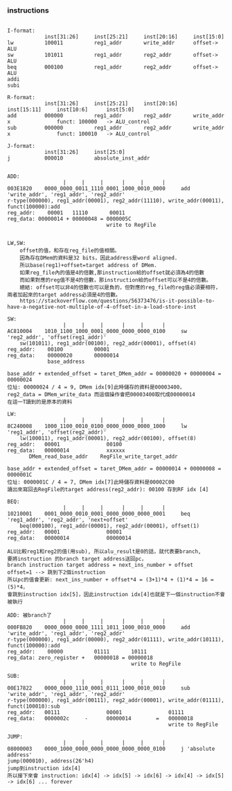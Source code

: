 ### instructions

<pre><code>
I-format:
            inst[31:26]     inst[25:21]     inst[20:16]     inst[15:0]     
lw          100011          reg1_addr       write_addr      offset-> ALU   
sw          101011          reg1_addr       reg2_addr       offset-> ALU   
beq         000100          reg1_addr       reg2_addr       offset-> ALU   
addi
subi

R-format:
            inst[31:26]     inst[25:21]     inst[20:16]     inst[15:11]     inst[10:6]      inst[5:0]    
add         000000          reg1_addr       reg2_addr       write_addr      x               funct: 100000   -> ALU_control
sub         000000          reg1_addr       reg2_addr       write_addr      x               funct: 100010   -> ALU_control

J-format:
            inst[31:26]     inst[25:0] 
j           000010          absolute_inst_addr
</code></pre>


<pre><code>
ADD:
                  |     |     |      |     |      |
003E1820    0000_0000_0011_1110_0001_1000_0010_0000     add 'write_addr', 'reg1_addr', 'reg2_addr'
r-type(000000), reg1_addr(00001), reg2_addr(11110), write_addr(00011), funct(100000):add
reg_addr:    00001   11110       00011
reg_data: 00000014 + 00000048 = 0000005C
                                write to RegFile


LW,SW:
    offset的值，和存在reg_file的值相關。
    因為存在DMem的資料是32 bits，因此address是word aligned.
    所以base(reg1)+offset=target address of DMem.
    如果reg_file內的值是4的倍數,那instruction給的offset就必須為4的倍數
    而如果對應的reg值不是4的倍數，那instruction給的offset可以不是4的倍數。
    總結: offset可以非4的倍數也可以是負的，但對應的reg_file的reg值必須要相符，兩者加起來的target address必須是4的倍數。
    https://stackoverflow.com/questions/56373476/is-it-possible-to-have-a-negative-not-multiple-of-4-offset-in-a-load-store-inst

SW:
                  |     |     |      |     |      |     
AC810004    1010_1100_1000_0001_0000_0000_0000_0100     sw 'reg2_addr', 'offset(reg1_addr)'
    sw(101011), reg1_addr(00100), reg2_addr(00001), offset(4)   
reg_addr:    00100          00001
reg_data:    00000020       00000014
             base_address 

base_addr + extended_offset = taret_DMem_addr = 00000020 + 00000004 = 00000024
位址: 00000024 / 4 = 9, DMem idx[9]此時儲存的資料是00003400，
reg2_data = DMem_write_data 而這個操作會把00003400取代成00000014
在這一T讀到的是原本的資料

LW:
                  |     |     |      |     |      |   
8C240008    1000_1100_0010_0100_0000_0000_0000_1000     lw 'reg1_addr', 'offset(reg2_addr)'
    lw(100011), reg1_addr(00001), reg2_addr(00100), offset(8)
reg_addr:   00001               00100
reg_data:   00000014            xxxxxx
       DMem_read_base_addr    RegFile_write_target_addr

base_addr + extended_offset = taret_DMem_addr = 00000014 + 00000008 = 0000001C
位址: 0000001C / 4 = 7, DMem idx[7]此時儲存資料是00002C00
讀出來寫回去RegFile的target address(reg2_addr): 00100 存到RF idx [4]

BEQ:
                  |     |     |      |     |      |   
10210001    0001_0000_0010_0001_0000_0000_0000_0001     beq 'reg1_addr', 'reg2_addr', 'next+offset'
    beq(000100), reg1_addr(00001), reg2_addr(00001), offset(1)
reg_addr:   00001               00001
reg_data:   00000014            00000014 

ALU比較reg1和reg2的值(用sub), 所以alu_result是0的話，就代表要branch,
要將instruction 的branch target address送回pc，
branch instruction target address = next_ins_number + offset
offset=1 --> 跳到下2個instruction
所以pc的值會更新: next_ins_number + offset*4 = (3+1)*4 + (1)*4 = 16 = (5)*4，
會跳到instruction idx[5]，因此instruction idx[4]也就是下一個instruction不會被執行

ADD: 被branch了
                  |     |     |      |     |      |   
000FB820    0000_0000_0000_1111_1011_1000_0010_0000     add 'write_addr', 'reg1_addr', 'reg2_addr'
r-type(000000), reg1_addr(00000), reg2_addr(01111), write_addr(10111), funct(100000):add
reg_addr:    00000          01111       10111
reg_data: zero_register +   00000018 = 00000018
                                        write to RegFile

SUB:
                  |     |     |      |     |      |   
00E17822    0000_0000_1110_0001_0111_1000_0010_0010     sub 'write_addr', 'reg1_addr', 'reg2_addr'
r-type(000000), reg1_addr(00111), reg2_addr(00001), write_addr(01111), funct(100010):sub
reg_addr:   00111               00001               01111
reg_data:   0000002c     -      00000014        =   00000018
                                                    write to RegFile

JUMP:
                  |     |     |      |     |      |   
08000003    0000_1000_0000_0000_0000_0000_0000_0100     j 'absolute address'
jump(000010), address(26'h4)
jump到instruction idx[4]
所以接下來會 instruction: idx[4] -> idx[5] -> idx[6] -> idx[4] -> idx[5] -> idx[6] ... forever

</code></pre>

